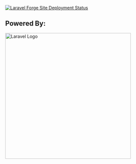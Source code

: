 [![Laravel Forge Site Deployment Status](https://img.shields.io/endpoint?url=https%3A%2F%2Fforge.laravel.com%2Fsite-badges%2F08f8d8f5-96c4-4714-95ad-a3dbdb3c10e6%3Fdate%3D1%26label%3D1&style=flat)](https://forge.laravel.com/servers/834818/sites/2443793)

## Powered By:
<img src="https://raw.githubusercontent.com/laravel/art/master/logo-lockup/5%20SVG/2%20CMYK/1%20Full%20Color/laravel-logolockup-cmyk-red.svg" width="400" alt="Laravel Logo">
